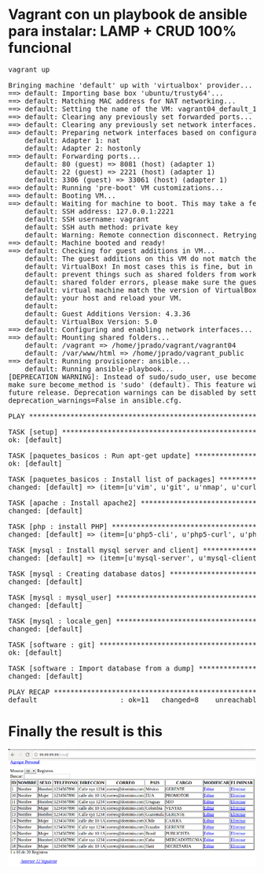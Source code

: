 # Vagrant con un playbook de ansible para instalar:  LAMP + CRUD 100% funcional


<pre>
vagrant up

Bringing machine 'default' up with 'virtualbox' provider...
==> default: Importing base box 'ubuntu/trusty64'...
==> default: Matching MAC address for NAT networking...
==> default: Setting the name of the VM: vagrant04_default_1495112665502_60031
==> default: Clearing any previously set forwarded ports...
==> default: Clearing any previously set network interfaces...
==> default: Preparing network interfaces based on configuration...
    default: Adapter 1: nat
    default: Adapter 2: hostonly
==> default: Forwarding ports...
    default: 80 (guest) => 8081 (host) (adapter 1)
    default: 22 (guest) => 2221 (host) (adapter 1)
    default: 3306 (guest) => 33061 (host) (adapter 1)
==> default: Running 'pre-boot' VM customizations...
==> default: Booting VM...
==> default: Waiting for machine to boot. This may take a few minutes...
    default: SSH address: 127.0.0.1:2221
    default: SSH username: vagrant
    default: SSH auth method: private key
    default: Warning: Remote connection disconnect. Retrying...
==> default: Machine booted and ready!
==> default: Checking for guest additions in VM...
    default: The guest additions on this VM do not match the installed version of
    default: VirtualBox! In most cases this is fine, but in rare cases it can
    default: prevent things such as shared folders from working properly. If you see
    default: shared folder errors, please make sure the guest additions within the
    default: virtual machine match the version of VirtualBox you have installed on
    default: your host and reload your VM.
    default: 
    default: Guest Additions Version: 4.3.36
    default: VirtualBox Version: 5.0
==> default: Configuring and enabling network interfaces...
==> default: Mounting shared folders...
    default: /vagrant => /home/jprado/vagrant/vagrant04
    default: /var/www/html => /home/jprado/vagrant_public
==> default: Running provisioner: ansible...
    default: Running ansible-playbook...
[DEPRECATION WARNING]: Instead of sudo/sudo_user, use become/become_user and 
make sure become_method is 'sudo' (default). This feature will be removed in a 
future release. Deprecation warnings can be disabled by setting 
deprecation_warnings=False in ansible.cfg.

PLAY ***************************************************************************

TASK [setup] *******************************************************************
ok: [default]

TASK [paquetes_basicos : Run apt-get update] ***********************************
ok: [default]

TASK [paquetes_basicos : Install list of packages] *****************************
changed: [default] => (item=[u'vim', u'git', u'nmap', u'curl', u'wget', u'strace', u'net-tools', u'unzip', u'htop', u'iotop', u'iftop', u'mlocate', u'openssh-server'])

TASK [apache : Install apache2] ************************************************
changed: [default]

TASK [php : install PHP] *******************************************************
changed: [default] => (item=[u'php5-cli', u'php5-curl', u'php5-fpm', u'php5-intl', u'php5-json', u'php5-mcrypt', u'php-pear', u'libapache2-mod-php5', u'php5-mysql', u'php5-common'])

TASK [mysql : Install mysql server and client] *********************************
changed: [default] => (item=[u'mysql-server', u'mysql-client', u'python-mysqldb'])

TASK [mysql : Creating database datos] *****************************************
changed: [default]

TASK [mysql : mysql_user] ******************************************************
changed: [default]

TASK [mysql : locale_gen] ******************************************************
changed: [default]

TASK [software : git] **********************************************************
ok: [default]

TASK [software : Import database from a dump] **********************************
changed: [default]

PLAY RECAP *********************************************************************
default                    : ok=11   changed=8    unreachable=0    failed=0 
</pre>



# Finally the result is this

<p align="center">
  <img src="screen01.png"/><br>
</p>
